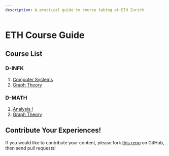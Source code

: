 ```yaml
---
description: A practical guide to course taking at ETH Zurich.
---
```


# ETH Course Guide

## Course List

### D-INFK

1. [Computer Systems](computer-systems.md)
2. [Graph Theory](graph-theory.md)

### D-MATH

1. [Analysis I](analysis-i.md)
2. [Graph Theory](graph-theory.md)

## Contribute Your Experiences!

If you would like to contribute your content, please fork [this repo](https://github.com/Xivid/ETH-Course-Guide) on GitHub, then send pull requests!

